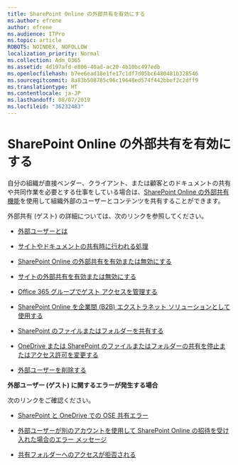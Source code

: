 ```yaml
---
title: SharePoint Online の外部共有を有効にする
ms.author: efrene
author: efrene
ms.audience: ITPro
ms.topic: article
ROBOTS: NOINDEX, NOFOLLOW
localization_priority: Normal
ms.collection: Adm_O365
ms.assetid: 4d197afd-e806-40ad-ac20-4b10bc497edb
ms.openlocfilehash: b7ee6ead18e1fe17c1df7d05bc6480481b328546
ms.sourcegitcommit: 8a83b508785c96c19648ed574f442bbef2c2dff9
ms.translationtype: HT
ms.contentlocale: ja-JP
ms.lasthandoff: 08/07/2019
ms.locfileid: "36232483"
---
```

# <a name="enable-external-sharing-in-sharepoint-online"></a>SharePoint Online の外部共有を有効にする

自分の組織が直接ベンダー、クライアント、または顧客とのドキュメントの共有や共同作業を必要とする仕事をしている場合は、[SharePoint Online の外部共有機能](https://docs.microsoft.com/sharepoint/external-sharing-overview)を使用して組織外部のユーザーとコンテンツを共有することができます。

外部共有 (ゲスト) の詳細については、次のリンクを参照してください。

- [外部ユーザーとは](https://docs.microsoft.com/sharepoint/external-sharing-overview#what-is-an-external-user)

- [サイトやドキュメントの共有時に行われる処理](https://docs.microsoft.com/sharepoint/external-sharing-overview#what-happens-when-i-share-a-site-or-document)

- [SharePoint Online の外部共有を有効または無効にする](https://docs.microsoft.com/sharepoint/turn-external-sharing-on-or-off)

- [サイトの外部共有を有効または無効にする](https://docs.microsoft.com/sharepoint/change-external-sharing-site)

- [Office 365 グループでゲスト アクセスを管理する](https://docs.microsoft.com/office365/admin/create-groups/manage-guest-access-in-groups?view=o365-worldwide)

- [SharePoint Online を企業間 (B2B) エクストラネット ソリューションとして使用する](https://docs.microsoft.com/sharepoint/create-b2b-extranet)

- [SharePoint のファイルまたはフォルダーを共有する](https://support.office.com/article/share-sharepoint-files-or-folders-1fe37332-0f9a-4719-970e-d2578da4941c)

- [OneDrive または SharePoint のファイルまたはフォルダーの共有を停止またはアクセス許可を変更する](https://support.office.com/article/stop-sharing-onedrive-or-sharepoint-files-or-folders-or-change-permissions-0a36470f-d7fe-40a0-bd74-0ac6c1e13323?ui=en-US&amp;rs=en-US&amp;ad=US)

- [外部ユーザーを削除する](https://docs.microsoft.com/sharepoint/remove-users#delete-a-guest-from-the-microsoft-365-admin-center)

**外部ユーザー (ゲスト) に関するエラーが発生する場合**

次のリンクをご確認ください。 

- [SharePoint と OneDrive での OSE 共有エラー](https://docs.microsoft.com/sharepoint/sharepoint-onedrive-error-message)

- [外部ユーザーが別のアカウントを使用して SharePoint Online の招待を受け入れた場合のエラー メッセージ](https://support.office.com/article/Error-message-when-an-external-user-accepts-a-SharePoint-Online-invitation-by-using-another-account-f0d34413-ea7c-42c7-a485-c4e5d421e5f0)

- [共有フォルダーへのアクセスが拒否される](https://support.office.com/client/d678b57a-53ad-4414-9423-d8726a0c532f)
